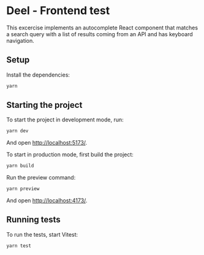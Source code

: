 # Deel - Frontend test

This excercise implements an autocomplete React component that matches a search query with a list of results coming from an API and has keyboard navigation.

## Setup

Install the dependencies:

```bash
yarn
```

## Starting the project

To start the project in development mode, run:

```bash
yarn dev
```

And open [http://localhost:5173/](http://localhost:5173/).

To start in production mode, first build the project:

```bash
yarn build
```

Run the preview command:

```bash
yarn preview
```

And open [http://localhost:4173/](http://localhost:4173/).

## Running tests

To run the tests, start Vitest:

```bash
yarn test
```
